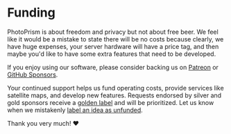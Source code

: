 # Funding

PhotoPrism is about freedom and privacy but not about free beer. We feel like it
would be a mistake to state there will be no costs because clearly, we have huge expenses, your server hardware
will have a price tag, and then maybe you'd like to have some extra features that need to be developed.

If you enjoy using our software, please consider backing us on [Patreon](https://www.patreon.com/photoprism)
or [GitHub Sponsors](https://github.com/sponsors/photoprism).

Your continued support helps us fund operating costs, provide services like satellite maps,
and develop new features.
Requests endorsed by silver and gold sponsors receive a [golden label](https://github.com/photoprism/photoprism/issues?q=is%3Aissue+is%3Aopen+label%3Asponsor) and will be prioritized.
Let us know when we mistakenly [label an idea as unfunded](https://github.com/photoprism/photoprism/issues?q=is%3Aissue+is%3Aopen+label%3Aunfunded).

Thank you very much! ❤️